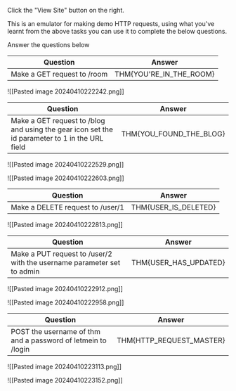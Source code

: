 Click the "View Site" button on the right.

This is an emulator for making demo HTTP requests, using what you've learnt from the above tasks you can use it to complete the below questions.  

Answer the questions below

| Question                                                                                       | Answer                  |
| ---------------------------------------------------------------------------------------------- | ----------------------- |
| Make a GET request to /room                                                                    | THM{YOU'RE_IN_THE_ROOM} |


![[Pasted image 20240410222242.png]]



| Question                                                                                       | Answer                  |
| ---------------------------------------------------------------------------------------------- | ----------------------- |
| Make a GET request to /blog and using the gear icon set the id parameter to 1 in the URL field | THM{YOU_FOUND_THE_BLOG} |
![[Pasted image 20240410222529.png]]

![[Pasted image 20240410222603.png]]


| Question                         | Answer               |
| -------------------------------- | -------------------- |
| Make a DELETE request to /user/1 | THM{USER_IS_DELETED} |
![[Pasted image 20240410222813.png]]



| Question                                                               | Answer                |
| ---------------------------------------------------------------------- | --------------------- |
| Make a PUT request to /user/2 with the username parameter set to admin | THM{USER_HAS_UPDATED} |
![[Pasted image 20240410222912.png]]

![[Pasted image 20240410222958.png]]



| Question                                                     | Answer                   |
| ------------------------------------------------------------ | ------------------------ |
| POST the username of thm and a password of letmein to /login | THM{HTTP_REQUEST_MASTER} |
![[Pasted image 20240410223113.png]]

![[Pasted image 20240410223152.png]]
